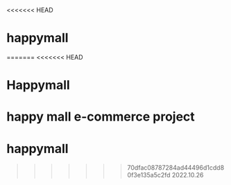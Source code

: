 <<<<<<< HEAD
# happymall
=======
<<<<<<< HEAD
# Happymall
happy mall e-commerce project
=======
# happymall
>>>>>>> 70dfac08787284ad44496d1cdd80f3e135a5c2fd
>>>>>>> 2022.10.26
